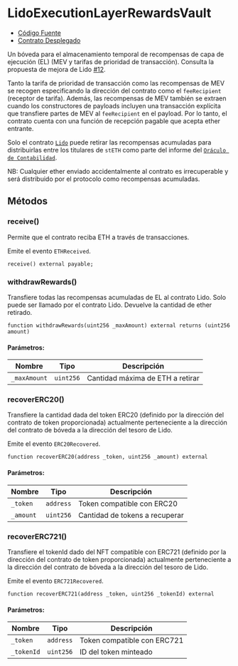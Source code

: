 # LidoExecutionLayerRewardsVault

- [Código Fuente](https://github.com/lidofinance/lido-dao/blob/master/contracts/0.8.9/LidoExecutionLayerRewardsVault.sol)
- [Contrato Desplegado](https://etherscan.io/address/0x388C818CA8B9251b393131C08a736A67ccB19297)

Un bóveda para el almacenamiento temporal de recompensas de capa de ejecución (EL) (MEV y tarifas de prioridad de transacción).
Consulta la propuesta de mejora de Lido [#12](https://github.com/lidofinance/lido-improvement-proposals/blob/develop/LIPS/lip-12.md).

Tanto la tarifa de prioridad de transacción como las recompensas de MEV se recogen especificando la dirección del contrato como el `feeRecipient` (receptor de tarifa). Además, las recompensas de MEV también se extraen cuando los constructores de payloads incluyen una transacción explícita que transfiere partes de MEV al `feeRecipient` en el payload. Por lo tanto, el contrato cuenta con una función de recepción pagable que acepta ether entrante.

Solo el contrato [`Lido`](lido) puede retirar las recompensas acumuladas para distribuirlas entre los titulares de `stETH` como parte del informe del [`Oráculo de Contabilidad`](accounting-oracle).

NB: Cualquier ether enviado accidentalmente al contrato es irrecuperable y será distribuido por el protocolo como recompensas acumuladas.

## Métodos

### receive()

Permite que el contrato reciba ETH a través de transacciones.

Emite el evento `ETHReceived`.

```sol
receive() external payable;
```

### withdrawRewards()

Transfiere todas las recompensas acumuladas de EL al contrato Lido. Solo puede ser llamado por el contrato Lido.
Devuelve la cantidad de ether retirado.

```sol
function withdrawRewards(uint256 _maxAmount) external returns (uint256 amount)
```

#### Parámetros:

| Nombre       | Tipo      | Descripción                           |
| ------------ | --------- | ------------------------------------- |
| `_maxAmount` | `uint256` | Cantidad máxima de ETH a retirar      |

### recoverERC20()

Transfiere la cantidad dada del token ERC20 (definido por la dirección del contrato de token proporcionada)
actualmente perteneciente a la dirección del contrato de bóveda a la dirección del tesoro de Lido.

Emite el evento `ERC20Recovered`.

```sol
function recoverERC20(address _token, uint256 _amount) external
```

#### Parámetros:

| Nombre      | Tipo      | Descripción              |
| ----------- | --------- | ------------------------ |
| `_token`    | `address` | Token compatible con ERC20 |
| `_amount`   | `uint256` | Cantidad de tokens a recuperar |

### recoverERC721()

Transfiere el tokenId dado del NFT compatible con ERC721 (definido por la dirección del contrato de token proporcionada)
actualmente perteneciente a la dirección del contrato de bóveda a la dirección del tesoro de Lido.

Emite el evento `ERC721Recovered`.

```sol
function recoverERC721(address _token, uint256 _tokenId) external
```

#### Parámetros:

| Nombre      | Tipo      | Descripción              |
| ----------- | --------- | ------------------------ |
| `_token`    | `address` | Token compatible con ERC721 |
| `_tokenId`  | `uint256` | ID del token minteado    |